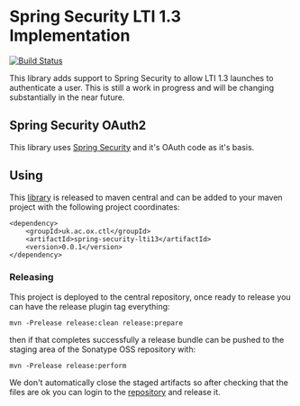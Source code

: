 # Spring Security LTI 1.3 Implementation

[![Build Status](https://travis-ci.com/oxctl/spring-security-lti13.svg?branch=master)](https://travis-ci.com/oxctl/spring-security-lti13)

This library adds support to Spring Security to allow LTI 1.3 launches to authenticate a user. This is still a work in progress and will be changing substantially in the near future.

## Spring Security OAuth2

This library uses [Spring Security](https://spring.io/projects/spring-security) and it's OAuth code as it's basis.

## Using

This [library](https://search.maven.org/artifact/uk.ac.ox.ctl/spring-security-lti13) is released to maven central and can be added to your maven project with the following project coordinates:

    <dependency>
        <groupId>uk.ac.ox.ctl</groupId>
        <artifactId>spring-security-lti13</artifactId>
        <version>0.0.1</version>
    </dependency>

### Releasing

This project is deployed to the central repository, once ready to release you can have the release plugin tag everything:

    mvn -Prelease release:clean release:prepare
    
then if that completes successfully a release bundle can be pushed to the staging area of the Sonatype OSS repository with:

    mvn -Prelease release:perform
    
We don't automatically close the staged artifacts so after checking that the files are ok you can login to the [repository](https://oss.sonatype.org/) and release it.

